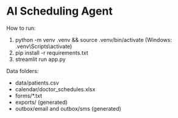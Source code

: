 
# AI Scheduling Agent

How to run:
1. python -m venv .venv && source .venv/bin/activate (Windows: .venv\Scripts\activate)
2. pip install -r requirements.txt
3. streamlit run app.py

Data folders:
- data/patients.csv
- calendar/doctor_schedules.xlsx
- forms/*.txt
- exports/ (generated)
- outbox/email and outbox/sms (generated)

